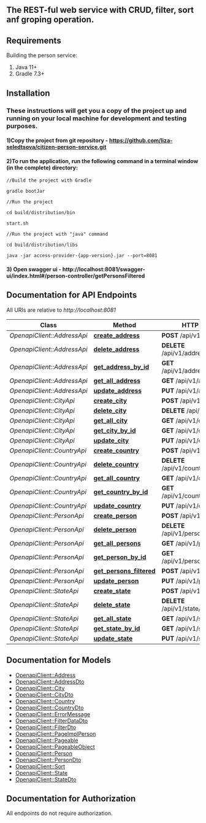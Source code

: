 
## The REST-ful web service with CRUD, filter, sort anf groping operation.

## Requirements

Building the person service:
1. Java 11+
2. Gradle 7.3+

## Installation
### These instructions will get you a copy of the project up and running on your local machine for development and testing purposes.

#### 1)Copy the project from git repository - https://github.com/liza-seledtsova/citizen-person-service.git

#### 2)To run the application, run the following command in a terminal window (in the complete) directory:

```
//Build the project with Gradle

gradle bootJar
```
```
//Run the project

cd build/distribution/bin

start.sh
```
```
//Run the project with "java" command

cd build/distribution/libs

java -jar access-provider-{app-version}.jar --port=8081
```
#### 3) Open swagger ui - http://localhost:8081/swagger-ui/index.html#/person-controller/getPersonsFiltered



## Documentation for API Endpoints

All URIs are relative to *http://localhost:8081*

Class | Method                                                             | HTTP request | Description
------------ |--------------------------------------------------------------------| ------------- | -------------
*OpenapiClient::AddressApi* | [**create_address**](gen/docs/AddressApi.md#create_address)        | **POST** /api/v1/address |
*OpenapiClient::AddressApi* | [**delete_address**](gen/docs/AddressApi.md#delete_address)            | **DELETE** /api/v1/address/{addressId} |
*OpenapiClient::AddressApi* | [**get_address_by_id**](gen/docs/AddressApi.md#get_address_by_id)      | **GET** /api/v1/address/{addressId} |
*OpenapiClient::AddressApi* | [**get_all_address**](gen/docs/AddressApi.md#get_all_address)          | **GET** /api/v1/address |
*OpenapiClient::AddressApi* | [**update_address**](gen/docs/AddressApi.md#update_address)            | **PUT** /api/v1/address |
*OpenapiClient::CityApi* | [**create_city**](gen/docs/CityApi.md#create_city)                     | **POST** /api/v1/city |
*OpenapiClient::CityApi* | [**delete_city**](gen/docs/CityApi.md#delete_city)                     | **DELETE** /api/v1/city/{cityId} |
*OpenapiClient::CityApi* | [**get_all_city**](gen/docs/CityApi.md#get_all_city)                   | **GET** /api/v1/city |
*OpenapiClient::CityApi* | [**get_city_by_id**](gen/docs/CityApi.md#get_city_by_id)               | **GET** /api/v1/city/{cityId} |
*OpenapiClient::CityApi* | [**update_city**](gen/docs/CityApi.md#update_city)                     | **PUT** /api/v1/city |
*OpenapiClient::CountryApi* | [**create_country**](gen/docs/CountryApi.md#create_country)            | **POST** /api/v1/country |
*OpenapiClient::CountryApi* | [**delete_country**](gen/docs/CountryApi.md#delete_country)            | **DELETE** /api/v1/country/{countyId} |
*OpenapiClient::CountryApi* | [**get_all_country**](gen/docs/CountryApi.md#get_all_country)          | **GET** /api/v1/country |
*OpenapiClient::CountryApi* | [**get_country_by_id**](gen/docs/CountryApi.md#get_country_by_id)      | **GET** /api/v1/country/{countryId} |
*OpenapiClient::CountryApi* | [**update_country**](gen/docs/CountryApi.md#update_country)            | **PUT** /api/v1/country |
*OpenapiClient::PersonApi* | [**create_person**](dgen/ocs/PersonApi.md#create_person)               | **POST** /api/v1/persons |
*OpenapiClient::PersonApi* | [**delete_person**](gen/docs/PersonApi.md#delete_person)               | **DELETE** /api/v1/persons/{personsId} |
*OpenapiClient::PersonApi* | [**get_all_persons**](gen/docs/PersonApi.md#get_all_persons)           | **GET** /api/v1/persons |
*OpenapiClient::PersonApi* | [**get_person_by_id**](gen/docs/PersonApi.md#get_person_by_id)         | **GET** /api/v1/persons/{personsId} |
*OpenapiClient::PersonApi* | [**get_persons_filtered**](gen/docs/PersonApi.md#get_persons_filtered) | **POST** /api/v1/persons/filter |
*OpenapiClient::PersonApi* | [**update_person**](gen/docs/PersonApi.md#update_person)               | **PUT** /api/v1/persons |
*OpenapiClient::StateApi* | [**create_state**](gen/docs/StateApi.md#create_state)                  | **POST** /api/v1/state |
*OpenapiClient::StateApi* | [**delete_state**](gen/docs/StateApi.md#delete_state)                  | **DELETE** /api/v1/state/{stateId} |
*OpenapiClient::StateApi* | [**get_all_state**](gen/docs/StateApi.md#get_all_state)                | **GET** /api/v1/state |
*OpenapiClient::StateApi* | [**get_state_by_id**](gen/docs/StateApi.md#get_state_by_id)            | **GET** /api/v1/state/{stateId} |
*OpenapiClient::StateApi* | [**update_state**](gen/docs/StateApi.md#update_state)                  | **PUT** /api/v1/state |


## Documentation for Models

- [OpenapiClient::Address](gen/docs/Address.md)
- [OpenapiClient::AddressDto](gen/docs/AddressDto.md)
- [OpenapiClient::City](gen/docs/City.md)
- [OpenapiClient::CityDto](gen/docs/CityDto.md)
- [OpenapiClient::Country](gen/docs/Country.md)
- [OpenapiClient::CountryDto](gen/docs/CountryDto.md)
- [OpenapiClient::ErrorMessage](gen/docs/ErrorMessage.md)
- [OpenapiClient::FilterDataDto](gen/docs/FilterDataDto.md)
- [OpenapiClient::FilterDto](gen/docs/FilterDto.md)
- [OpenapiClient::PageImplPerson](gen/docs/PageImplPerson.md)
- [OpenapiClient::Pageable](gen/docs/Pageable.md)
- [OpenapiClient::PageableObject](gen/docs/PageableObject.md)
- [OpenapiClient::Person](gen/docs/Person.md)
- [OpenapiClient::PersonDto](gen/docs/PersonDto.md)
- [OpenapiClient::Sort](gen/docs/Sort.md)
- [OpenapiClient::State](gen/docs/State.md)
- [OpenapiClient::StateDto](gen/docs/StateDto.md)


## Documentation for Authorization

All endpoints do not require authorization.

